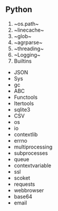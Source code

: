 ## Python
1. ~os.path~
2. ~linecache~
3. ~glob~
4. ~agrparse~
5. ~threading~
6. ~Logging~
7. Builtins
* JSON
* Sys
* gc
* ABC 
* Functools
* Itertools
* sqlite3
* CSV
* os
* io
* contextlib
* errno
* multiprocessing
* subprocesses
* queue
* contextvariable
* ssl
* scoket
* requests
* webbrowser
* base64
* email
